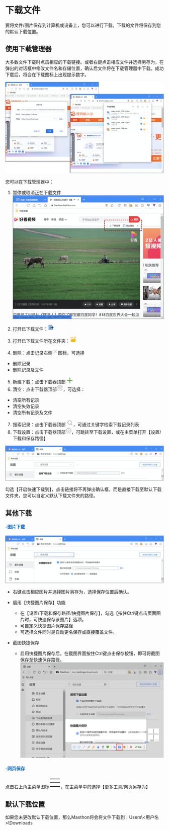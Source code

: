 # 下载文件

要将文件/图片保存到计算机或设备上，您可以进行下载。下载的文件将保存到您的默认下载位置。

## 使用下载管理器

大多数文件下载时点击相应的下载链接。或者右键点击相应文件并选择另存为，在弹出的对话框中修改文件名和存储位置，确认后文件将在下载管理器中下载。成功下载后，将会在下载图标上出现提示数字。

![](images/06-1.png "=85%,85%")

您可以在下载管理器中：

1. 暂停或取消正在下载文件![](images/06-11.png)
2. 打开已下载文件：![](images/06-2.png)
3. 打开已下载文件所在文件夹：![](images/06-3.png)

4. 删除：点击记录右侧![](images/06-4.png)图标，可选择
- 删除记录
- 删除记录及文件

5. 新建下载：点击下载器顶部 ![](images/06-5.png)
6. 清空：点击下载器顶部![](images/06-6.png)，可选择：
- 清空所有记录
- 清空失效记录
- 清空所有记录及文件

7. 搜索记录：点击下载器顶部 ![](images/06-7.png)，可通过关键字检索下载记录列表
8. 下载设置：点击下载器顶部![](images/06-8.png)，可跳转至下载设置，或在主菜单打开【设置/下载和保存路径】

![](images/06-9.png "=85%,85%")

勾选【开启快速下载到】，点击链接将不再弹出确认框，而是直接下载至默认下载文件夹，您可以自定义默认下载文件夹的路径。



##  其他下载

#### <font color=#0062CC>-图片下载</font>

![](images/06-10.png "=85%,85%")

- 右键点击相应图片并选择图片另存为，选择保存位置后确认。

- 启用【快捷图片保存】功能
  - 在【设置/下载和保存路径/快捷图片保存】，勾选【按住Ctrl键点击页面图片时，可快速保存该图片】选项。
  - 可自定义快捷图片保存路径
  - 可选择文件同时是自动更名保存或直接覆盖文件。 

- 截图快捷保存
  - 启用快捷图片保存后，在截图界面按住Ctrl键点击保存按钮，即可将截图保存至快速保存路径。
![](images/06-12.png "=85%,85%")

#### <font color=#0062CC>-网页保存</font>

点击右上角主菜单图标![](images/03-2.png)，在主菜单中的选择【更多工具/网页另存为】



## 默认下载位置

如果您未更改默认下载位置，那么Maxthon将会将文件下载到：Users\\<用户名>\Downloads

